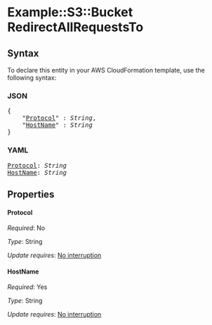 # Example::S3::Bucket RedirectAllRequestsTo

## Syntax

To declare this entity in your AWS CloudFormation template, use the following syntax:

### JSON

<pre>
{
    "<a href="#protocol" title="Protocol">Protocol</a>" : <i>String</i>,
    "<a href="#hostname" title="HostName">HostName</a>" : <i>String</i>
}
</pre>

### YAML

<pre>
<a href="#protocol" title="Protocol">Protocol</a>: <i>String</i>
<a href="#hostname" title="HostName">HostName</a>: <i>String</i>
</pre>

## Properties

#### Protocol

_Required_: No

_Type_: String

_Update requires_: [No interruption](https://docs.aws.amazon.com/AWSCloudFormation/latest/UserGuide/using-cfn-updating-stacks-update-behaviors.html#update-no-interrupt)

#### HostName

_Required_: Yes

_Type_: String

_Update requires_: [No interruption](https://docs.aws.amazon.com/AWSCloudFormation/latest/UserGuide/using-cfn-updating-stacks-update-behaviors.html#update-no-interrupt)
